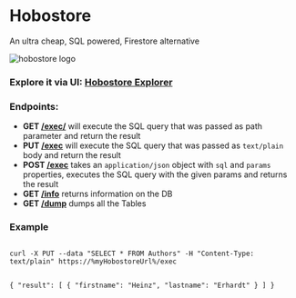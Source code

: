 Hobostore
================
An ultra cheap, SQL powered, Firestore alternative 

![hobostore logo](https://cdn.glitch.com/e003989b-8256-4c47-9d72-378acc6c5df4%2Fhobostore_small.png?v=1561301490961)

### Explore it via UI: [Hobostore Explorer](./explore)

### Endpoints:
- **GET [/exec/](./exec)** will execute the SQL query that was passed as path parameter and return the result
- **PUT [/exec](./exec)** will execute the SQL query that was passed as `text/plain` body and return the result
- **POST [/exec](./exec)** takes an `application/json` object with `sql` and `params` properties, executes the SQL query with the given params and returns the result
- **GET [/info](./info)** returns information on the DB
- **GET [/dump](./dump)** dumps all the Tables

### Example
<code>
curl -X PUT --data "SELECT * FROM Authors" -H "Content-Type: text/plain" https://%myHobostoreUrl%/exec

{
  "result": [
    {
      "firstname": "Heinz",
      "lastname": "Erhardt"
    }
  ]
}
</code>